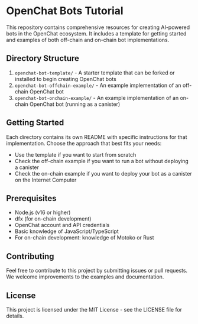 # OpenChat Bots Tutorial

This repository contains comprehensive resources for creating AI-powered bots in the OpenChat ecosystem. It includes a template for getting started and examples of both off-chain and on-chain bot implementations.

## Directory Structure

1. `openchat-bot-template/` - A starter template that can be forked or installed to begin creating OpenChat bots
2. `openchat-bot-offchain-example/` - An example implementation of an off-chain OpenChat bot
3. `openchat-bot-onchain-example/` - An example implementation of an on-chain OpenChat bot (running as a canister)

## Getting Started

Each directory contains its own README with specific instructions for that implementation. Choose the approach that best fits your needs:

- Use the template if you want to start from scratch
- Check the off-chain example if you want to run a bot without deploying a canister
- Check the on-chain example if you want to deploy your bot as a canister on the Internet Computer

## Prerequisites

- Node.js (v16 or higher)
- dfx (for on-chain development)
- OpenChat account and API credentials
- Basic knowledge of JavaScript/TypeScript
- For on-chain development: knowledge of Motoko or Rust

## Contributing

Feel free to contribute to this project by submitting issues or pull requests. We welcome improvements to the examples and documentation.

## License

This project is licensed under the MIT License - see the LICENSE file for details. 